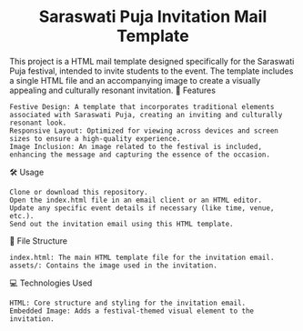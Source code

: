 <h1 align="center">Saraswati Puja Invitation Mail Template</h1> 

This project is a HTML mail template designed specifically for the Saraswati Puja festival, intended to invite students to the event. The template includes a single HTML file and an accompanying image to create a visually appealing and culturally resonant invitation.
🌟 Features

    Festive Design: A template that incorporates traditional elements associated with Saraswati Puja, creating an inviting and culturally resonant look.
    Responsive Layout: Optimized for viewing across devices and screen sizes to ensure a high-quality experience.
    Image Inclusion: An image related to the festival is included, enhancing the message and capturing the essence of the occasion.

🛠️ Usage

    Clone or download this repository.
    Open the index.html file in an email client or an HTML editor.
    Update any specific event details if necessary (like time, venue, etc.).
    Send out the invitation email using this HTML template.

📁 File Structure

    index.html: The main HTML template file for the invitation email.
    assets/: Contains the image used in the invitation.

💻 Technologies Used

    HTML: Core structure and styling for the invitation email.
    Embedded Image: Adds a festival-themed visual element to the invitation.

